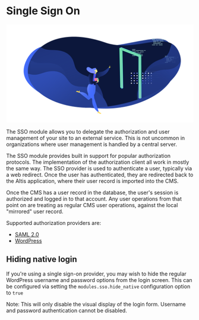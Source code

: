 # Single Sign On

![](./assets/banner-sso.png)

The SSO module allows you to delegate the authorization and user management of your site to an external service. This is not uncommon in organizations where user management is handled by a central server.

The SSO module provides built in support for popular authorization protocols. The implementation of the authorization client all work in mostly the same way. The SSO provider is used to authenticate a user, typically via a web redirect. Once the user has authenticated, they are redirected back to the Altis application, where their user record is imported into the CMS.

Once the CMS has a user record in the database, the user's session is authorized and logged in to that account. Any user operations from that point on are treating as regular CMS user operations, against the local "mirrored" user record.

Supported authorization providers are:

* [SAML 2.0](./saml-2-0.md)
* [WordPress](./wordpress.md)

## Hiding native login

If you're using a single sign-on provider, you may wish to hide the regular WordPress username and password options from the login screen. This can be configured via setting the `modules.sso.hide_native` configuration option to `true`

Note: This will only disable the visual display of the login form. Username and password authentication cannot be disabled.
